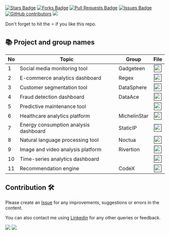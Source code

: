 
<a href="https://github.com/drshahizan/special-topic-data-engineering/stargazers"><img src="https://img.shields.io/github/stars/drshahizan/special-topic-data-engineering" alt="Stars Badge"/></a>
<a href="https://github.com/drshahizan/special-topic-data-engineering/network/members"><img src="https://img.shields.io/github/forks/drshahizan/special-topic-data-engineering" alt="Forks Badge"/></a>
<a href="https://github.com/drshahizan/special-topic-data-engineering/pulls"><img src="https://img.shields.io/github/issues-pr/drshahizan/special-topic-data-engineering" alt="Pull Requests Badge"/></a>
<a href="https://github.com/drshahizan/special-topic-data-engineering/issues"><img src="https://img.shields.io/github/issues/drshahizan/special-topic-data-engineering" alt="Issues Badge"/></a>
<a href="https://github.com/drshahizan/special-topic-data-engineering/graphs/contributors"><img alt="GitHub contributors" src="https://img.shields.io/github/contributors/drshahizan/special-topic-data-engineering?color=2b9348"></a>
![](https://visitor-badge.glitch.me/badge?page_id=drshahizan/special-topic-data-engineering)

Don't forget to hit the :star: if you like this repo.

## 📚 Project and group names

| No | Topic | Group | File | 
| ----- | ----- | ------ | :------: | 
| 1 | Social media monitoring tool | Gadgeteen | <a href="" ><img src="../../../images/task.png" width="24px" height="24px" ></a> |
| 2 | E-commerce analytics dashboard | Regex | <a href="" ><img src="../../images/task.png" width="24px" height="24px" ></a> |
| 3 | Customer segmentation tool | DataSphere | <a href="" ><img src="../../images/task.png" width="24px" height="24px" ></a> |
| 4 | Fraud detection dashboard | DataAce | <a href="" ><img src="../../images/task.png" width="24px" height="24px" ></a> |
| 5 | Predictive maintenance tool |  | <a href="" ><img src="../../images/task.png" width="24px" height="24px" ></a> |
| 6 | Healthcare analytics platform | MichelinStar | <a href="" ><img src="../../images/task.png" width="24px" height="24px" ></a> |
| 7 | Energy consumption analysis dashboard | StaticIP | <a href="" ><img src="../../images/task.png" width="24px" height="24px" ></a> |
| 8 | Natural language processing tool | Noctua| <a href="" ><img src="../../images/task.png" width="24px" height="24px" ></a> |
| 9 | Image and video analysis platform | Rivertion | <a href="" ><img src="../../images/task.png" width="24px" height="24px" ></a> |
| 10 | Time-series analytics dashboard||<a href="" ><img src="../../images/task.png" width="24px" height="24px" ></a> |
| 11 | Recommendation engine | CodeX| <a href="" ><img src="../../images/task.png" width="24px" height="24px" ></a> |


## Contribution 🛠️
Please create an [Issue](https://github.com/drshahizan/special-topic-data-engineering/issues) for any improvements, suggestions or errors in the content.

You can also contact me using [Linkedin](https://www.linkedin.com/in/drshahizan/) for any other queries or feedback.

![](https://komarev.com/ghpvc/?username=drshahizan&label=Views&color=0e75b6&style=flat)
![](https://hit.yhype.me/github/profile?user_id=81284918)

